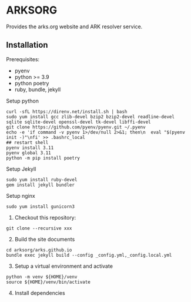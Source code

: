 # ARKSORG

Provides the arks.org website and ARK resolver service.

## Installation

Prerequisites:
- pyenv
- python >= 3.9
- python poetry
- ruby, bundle, jekyll

Setup python
```
curl -sfL https://direnv.net/install.sh | bash
sudo yum install gcc zlib-devel bzip2 bzip2-devel readline-devel sqlite sqlite-devel openssl-devel tk-devel libffi-devel
git clone https://github.com/pyenv/pyenv.git ~/.pyenv
echo -e 'if command -v pyenv 1>/dev/null 2>&1; then\n  eval "$(pyenv init -)"\nfi' >> .bashrc_local
## restart shell
pyenv install 3.11
pyenv global 3.11
python -m pip install poetry
```

Setup Jekyll

```
sudo yum install ruby-devel
gem install jekyll bundler
```

Setup nginx

```
sudo yum install gunicorn3
```

1. Checkout this repository:
```
git clone --recursive xxx
```

2. Build the site documents
```
cd arksorg/arks.github.io
bundle exec jekyll build --config _config.yml,_config.local.yml
```

3. Setup a virtual environment and activate
```
python -m venv ${HOME}/venv
source ${HOME}/venv/bin/activate
```

4. Install dependencies